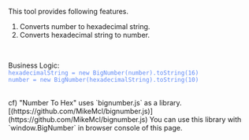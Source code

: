 This tool provides following features.  
1. Converts number to hexadecimal string.  
2. Converts hexadecimal string to number.  
<br />

Business Logic:  
<span style="color: #618BF7;">
  `hexadecimalString = new BigNumber(number).toString(16)`  
  `number = new BigNumber(hexadecimalString).toString(10)`  
</span>

<br />
cf) "Number To Hex" uses `bignumber.js` as a library.  
[(https://github.com/MikeMcl/bignumber.js)](https://github.com/MikeMcl/bignumber.js)  
You can use this library with `window.BigNumber` in browser console of this page.
